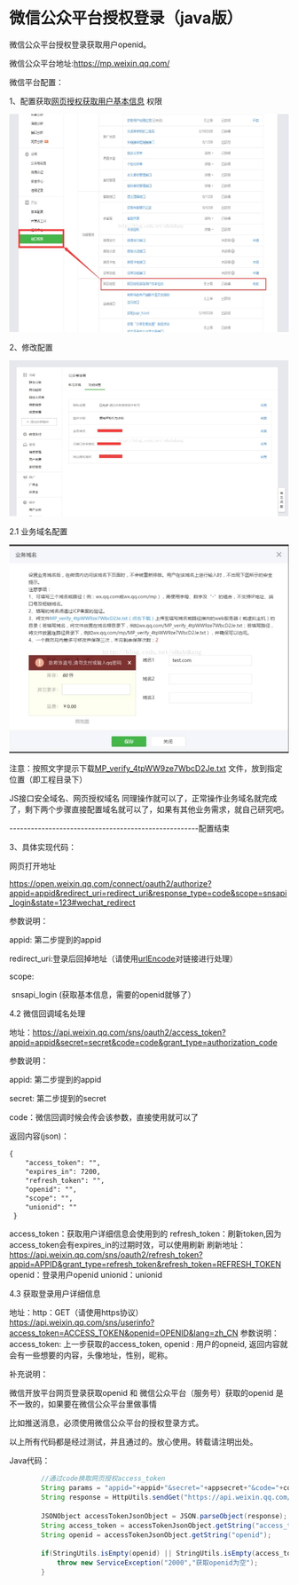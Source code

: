 # **微信公众平台授权登录（java版）**

微信公众平台授权登录获取用户openid。

微信公众平台地址:https://mp.weixin.qq.com/

微信平台配置：

1、配置获取[网页授权获取用户基本信息](https://mp.weixin.qq.com/wiki?t=resource/res_main&id=mp1421140842&token=&lang=zh_CN) 权限

![img](assets/wps1.jpg) 

 

2、修改配置

![img](assets/wps2.jpg) 

2.1  业务域名配置

![img](assets/wps3.jpg) 

注意：按照文字提示下载[MP_verify_4tpWW9ze7WbcD2Je.txt](https://mp.weixin.qq.com/cgi-bin/mpverifytxt?lang=zh_CN&token=2019898395) 文件，放到指定位置（即工程目录下）

JS接口安全域名、网页授权域名 同理操作就可以了，正常操作业务域名就完成了，剩下两个步骤直接配置域名就可以了，如果有其他业务需求，就自己研究吧。

-----------------------------------------------------配置结束

3、具体实现代码：

网页打开地址

https://open.weixin.qq.com/connect/oauth2/authorize?appid=appid&redirect_uri=redirect_uri&response_type=code&scope=snsapi_login&state=123#wechat_redirect

参数说明：

appid: 第二步提到的appid

redirect_uri:登录后回掉地址（请使用[urlEncode](https://zh.wikipedia.org/wiki/%E7%99%BE%E5%88%86%E5%8F%B7%E7%BC%96%E7%A0%81)对链接进行处理）

scope:

​    snsapi_login (获取基本信息，需要的openid就够了）

4.2 微信回调域名处理

地址：https://api.weixin.qq.com/sns/oauth2/access_token?appid=appid&secret=secret&code=code&grant_type=authorization_code

参数说明：

 appid: 第二步提到的appid

 secret: 第二步提到的secret

 code：微信回调时候会传会该参数，直接使用就可以了

返回内容(json)：

```
{   
    "access_token": "",  
    "expires_in": 7200,  
    "refresh_token": "",  
    "openid": "",  
    "scope": "",  
    "unionid": ""  
 }  
```



access_token：获取用户详细信息会使用到的
refresh_token：刷新token,因为access_token会有expires_in的过期时效，可以使用刷新
刷新地址：https://api.weixin.qq.com/sns/oauth2/refresh_token?appid=APPID&grant_type=refresh_token&refresh_token=REFRESH_TOKEN 
openid：登录用户openid
unionid：unionid 

4.3 获取登录用户详细信息

地址：http：GET（请使用https协议） https://api.weixin.qq.com/sns/userinfo?access_token=ACCESS_TOKEN&openid=OPENID&lang=zh_CN 
参数说明：
access_token: 上一步获取的access_token,
openid : 用户的opneid,
返回内容就会有一些想要的内容，头像地址，性别，昵称。

 

补充说明：

微信开放平台网页登录获取openid 和 微信公众平台（服务号）获取的openid 是不一致的，如果要在微信公众平台里做事情

比如推送消息，必须使用微信公众平台的授权登录方式。

以上所有代码都是经过测试，并且通过的。放心使用。转载请注明出处。

 

Java代码：

```java
		//通过code换取网页授权access_token
		String params = "appid="+appid+"&secret="+appsecret+"&code="+code+"&grant_type=authorization_code";
        String response = HttpUtils.sendGet("https://api.weixin.qq.com/sns/oauth2/access_token", params,null);
        
		JSONObject accessTokenJsonObject = JSON.parseObject(response);
        String access_token = accessTokenJsonObject.getString("access_token");
        String openid = accessTokenJsonObject.getString("openid");
        
        if(StringUtils.isEmpty(openid) || StringUtils.isEmpty(access_token)){
            throw new ServiceException("2000","获取openid为空");
        }
```

